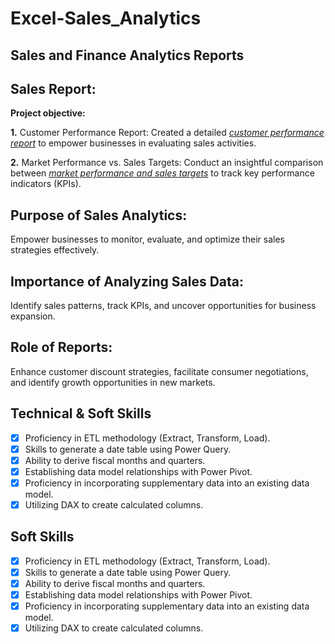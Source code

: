 # Excel-Sales_Analytics
## Sales and Finance Analytics Reports

## Sales Report:
**Project objective:**

**1.** Customer Performance Report: Created a detailed _[customer performance report](https://github.com/RoopaGanapur/Excel_Sales_Analytics/blob/main/Customer%20Net%20Sales%20Performance.pdf)_ to empower businesses in evaluating sales activities.

**2.** Market Performance vs. Sales Targets: Conduct an insightful comparison between _[market performance and sales targets](https://github.com/RoopaGanapur/Excel_Sales_Analytics/blob/main/Market%20PerformanceVS%20Target.pdf)_ to track key performance indicators (KPIs).

## Purpose of Sales Analytics:
Empower businesses to monitor, evaluate, and optimize their sales strategies effectively.

## Importance of Analyzing Sales Data:
Identify sales patterns, track KPIs, and uncover opportunities for business expansion.

## Role of Reports:
Enhance customer discount strategies, facilitate consumer negotiations, and identify growth opportunities in new markets.



## Technical & Soft Skills
- [x] Proficiency in ETL methodology (Extract, Transform, Load).
- [x] Skills to generate a date table using Power Query.
- [x] Ability to derive fiscal months and quarters.
- [x] Establishing data model relationships with Power Pivot.
- [x] Proficiency in incorporating supplementary data into an existing data model.
- [x] Utilizing DAX to create calculated columns.
      
## Soft Skills
- [x] Proficiency in ETL methodology (Extract, Transform, Load).
- [x] Skills to generate a date table using Power Query.
- [x] Ability to derive fiscal months and quarters.
- [x] Establishing data model relationships with Power Pivot.
- [x] Proficiency in incorporating supplementary data into an existing data model.
- [x] Utilizing DAX to create calculated columns.
